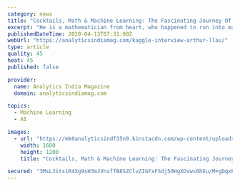 ```yaml
---
category: news
title: "Cocktails, Math & Machine Learning: The Fascinating Journey Of Kaggle Master Arthur Llau"
excerpt: "He is a mathematician from heart, who happened to run into machine learning. We bring to our readers Arthur Llau’s fascinating journey into the world of data science. A lifelong Parisian, Arthur Llau has a dual masters degree in Theoretical Mathematics (Probability) and in Statistics & Machine Learning from Sorbonne University campus of ..."
publishedDateTime: 2020-04-13T07:31:00Z
webUrl: "https://analyticsindiamag.com/kaggle-interview-arthur-llau/"
type: article
quality: 45
heat: 45
published: false

provider:
  name: Analytics India Magazine
  domain: analyticsindiamag.com

topics:
  - Machine Learning
  - AI

images:
  - url: "https://mk0analyticsindf35n9.kinstacdn.com/wp-content/uploads/2020/04/arthur-llau.jpg"
    width: 1600
    height: 1200
    title: "Cocktails, Math & Machine Learning: The Fascinating Journey Of Kaggle Master Arthur Llau"

secured: "3MsL3itsiR4Xg9sH3mJVnsffB8SZClvZIGFxFSdj50HgXDvws0hEu/M+gDqxPOokonW1AnZtE9Dgn6LQH3EltYbSYmRB58zTCHy9Nxp1jv1bG8forwmWXvghkEwIH4Ma2kZMGNPRqHoyFkc+fnBJiKE/dWLh+hYxh8Yvg+fofBvhhQBgdrLWycyz0InLdfnYxtjCR2xgDRmxMas6vUMhdz4XhjJV2nkMnHrHTfCqPUizBfF8uZ2SoigRMyG2pbgMMdsIQmX1Y7Zq49aufLUuMYW4VFzQAH45WLN2HzbPrSS5hHuLBzqdyXhBoddz5Fwj;RDEQzNtf+xcl/zoBFG3pog=="
---
```


